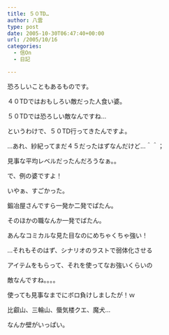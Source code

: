 ```yaml
---
title: ５０TD…
author: 八雲
type: post
date: 2005-10-30T06:47:40+00:00
url: /2005/10/16
categories:
  - 信On
  - 日記

---
```

恐ろしいこともあるものです。
  
４０TDではおもしろい敵だった人食い婆。
  
５０TDでは恐ろしい敵なんですね…
  
というわけで、５０TD行ってきたんですよ。
  
…あれ、紗紀ってまだ４５だったはずなんだけど…＾＾；
  
見事な平均レベルだったんだろうなぁ。。
	  
で、例の婆ですよ！
  
いやぁ、すごかった。
  
鍛冶屋さんですら一発か二発でぱたん。
  
そのほかの職なんか一発でばたん。
  
あんなコミカルな見た目なのにめちゃくちゃ強い！
	  
…それもそのはず、シナリオのラストで弱体化させる
  
アイテムをもらって、それを使ってなお強いくらいの
  
敵なんですね。。。。
	  
使っても見事なまでにボロ負けしましたが！ｗ
	  
比叡山、三輪山、蜃気楼クエ、魔犬…
  
なんか壁がいっぱい。